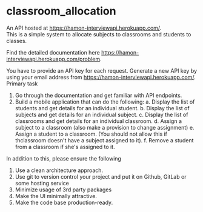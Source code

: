 # classroom_allocation
An API hosted at https://hamon-interviewapi.herokuapp.com/.  
This is a simple system to allocate subjects to classrooms and students to classes.

Find the detailed documentation here https://hamon-interviewapi.herokuapp.com/problem.

You have to provide an API key for each request. Generate a new API key by using your email address from https://hamon-interviewapi.herokuapp.com/.
Primary task
1. Go through the documentation and get familiar with API endpoints.
2. Build a mobile application that can do the following:
  a. Display the list of students and get details for an individual student.
  b. Display the list of subjects and get details for an individual subject.
  c. Display the list of classrooms and get details for an individual classroom.
  d. Assign a subject to a classroom (also make a provision to change assignment)
  e. Assign a student to a classroom. (You should not allow this if thclassroom doesn't have a subject assigned to it).
  f. Remove a student from a classroom if she's assigned to it.

In addition to this, please ensure the following
1. Use a clean architecture approach.
2. Use git to version control your project and put it on Github, GitLab or some hosting service
3. Minimize usage of 3rd party packages
4. Make the UI minimally attractive.
5. Make the code base production-ready.
